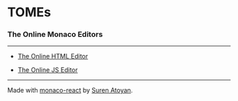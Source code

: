 # TOMEs #
### The Online Monaco Editors 
----
- [The Online HTML Editor](https://lusign68.github.io/TOMEs/The%20Online%20HTML%20Editor.html)

- [The Online JS Editor](https://lusign68.github.io/TOMEs/The%20Online%20JS%20Editor.html)
----
Made with [monaco-react](https://github.com/suren-atoyan/monaco-react) by [Suren Atoyan](https://github.com/suren-atoyan).
